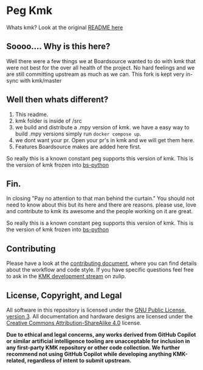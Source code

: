 # Peg Kmk

Whats kmk? Look at the original [README here](./OLDREADME.md)

## Soooo.... Why is this here?

Well there were a few things we at Boardsource wanted to do with kmk that were not best for the over all health of the project.
No hard feelings and we are still committing upstream as much as we can.
This fork is kept very in-sync with kmk/master

## Well then whats different?

1. This readme.
2. kmk folder is inside of /src
3. we build and distribute a .mpy version of kmk.
   we have a easy way to build .mpy versions simply run `docker compose up`.
4. we dont want your pr.
   Open your pr's in kmk and we will get them here.
5. Features Boardsource makes are added here first.

So really this is a known constant peg supports this version of kmk.
This is the version of kmk frozen into [bs-python](https://github.com/boardsource/bs-python)

## Fin.

In closing "Pay no attention to that man behind the curtain." You should not need to know about this but its here and there are reasons. please use, love and contribute to kmk its awesome and the people working on it are great.

So really this is a known constant peg supports this version of kmk.
This is the version of kmk frozen into [bs-python](https://github.com/boardsource/bs-python)

## Contributing

Please have a look at the [contributing document](/docs/en/contributing.md), 
where you can find details about the workflow and code style. If you have 
specific questions feel free to ask in the [KMK development stream](https://kmkfw.zulipchat.com/#narrow/stream/384078-KMK-development) 
on zulip.

## License, Copyright, and Legal

All software in this repository is licensed under the [GNU Public License,
version 3](https://tldrlegal.com/license/gnu-general-public-license-v3-(gpl-3)).
All documentation and hardware designs are licensed under the [Creative Commons
Attribution-ShareAlike 4.0](https://creativecommons.org/licenses/by-sa/4.0/)
license.

**Due to ethical and legal concerns, any works derived from GitHub Copilot or
similar artificial intelligence tooling are unacceptable for inclusion in any
first-party KMK repository or other code collection. We further recommend not
using GitHub Copilot while developing anything KMK-related, regardless of
intent to submit upstream.**
